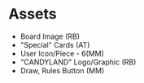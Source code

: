 # Assets
- Board Image (RB)
- "Special" Cards (AT)
- User Icon/Piece - 6(MM)
- "CANDYLAND" Logo/Graphic (RB)
- Draw, Rules Button (MM)
